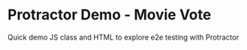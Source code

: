 # Protractor Demo - Movie Vote

Quick demo JS class and HTML to explore e2e testing with Protractor 
